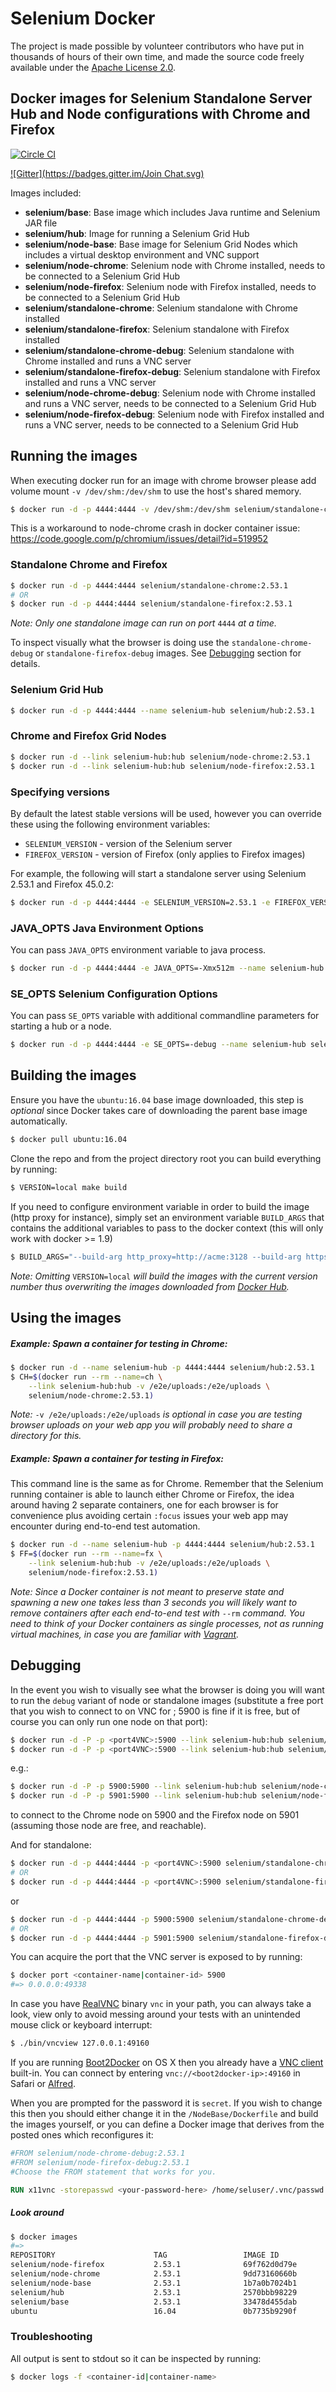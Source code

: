 # Selenium Docker

The project is made possible by volunteer contributors who have put in thousands of hours of their own time, and made the source code freely available under the [Apache License 2.0](https://github.com/SeleniumHQ/docker-selenium/blob/master/LICENSE.md).

## Docker images for Selenium Standalone Server Hub and Node configurations with Chrome and Firefox
[![Circle CI](https://circleci.com/gh/SeleniumHQ/docker-selenium.svg?style=svg)](https://circleci.com/gh/SeleniumHQ/docker-selenium)

[![Gitter](https://badges.gitter.im/Join Chat.svg)](https://gitter.im/SeleniumHQ/docker-selenium?utm_source=badge&utm_medium=badge&utm_campaign=pr-badge&utm_content=badge)

Images included:
- __selenium/base__: Base image which includes Java runtime and Selenium JAR file
- __selenium/hub__: Image for running a Selenium Grid Hub
- __selenium/node-base__: Base image for Selenium Grid Nodes which includes a virtual desktop environment and VNC support
- __selenium/node-chrome__: Selenium node with Chrome installed, needs to be connected to a Selenium Grid Hub
- __selenium/node-firefox__: Selenium node with Firefox installed, needs to be connected to a Selenium Grid Hub
- __selenium/standalone-chrome__: Selenium standalone with Chrome installed
- __selenium/standalone-firefox__: Selenium standalone with Firefox installed
- __selenium/standalone-chrome-debug__: Selenium standalone with Chrome installed and runs a VNC server
- __selenium/standalone-firefox-debug__: Selenium standalone with Firefox installed and runs a VNC server
- __selenium/node-chrome-debug__: Selenium node with Chrome installed and runs a VNC server, needs to be connected to a Selenium Grid Hub
- __selenium/node-firefox-debug__: Selenium node with Firefox installed and runs a VNC server, needs to be connected to a Selenium Grid Hub

## Running the images

When executing docker run for an image with chrome browser please add volume mount `-v /dev/shm:/dev/shm` to use the host's shared memory.

``` bash
$ docker run -d -p 4444:4444 -v /dev/shm:/dev/shm selenium/standalone-chrome:2.53.1
```

This is a workaround to node-chrome crash in docker container issue: https://code.google.com/p/chromium/issues/detail?id=519952


### Standalone Chrome and Firefox

``` bash
$ docker run -d -p 4444:4444 selenium/standalone-chrome:2.53.1
# OR
$ docker run -d -p 4444:4444 selenium/standalone-firefox:2.53.1
```

_Note: Only one standalone image can run on port_ `4444` _at a time._

To inspect visually what the browser is doing use the `standalone-chrome-debug` or `standalone-firefox-debug` images. See [Debugging](#debugging) section for details.

### Selenium Grid Hub

``` bash
$ docker run -d -p 4444:4444 --name selenium-hub selenium/hub:2.53.1
```

### Chrome and Firefox Grid Nodes

``` bash
$ docker run -d --link selenium-hub:hub selenium/node-chrome:2.53.1
$ docker run -d --link selenium-hub:hub selenium/node-firefox:2.53.1
```

### Specifying versions

By default the latest stable versions will be used, however you can override
these using the following environment variables:

- `SELENIUM_VERSION` - version of the Selenium server
- `FIREFOX_VERSION` - version of Firefox (only applies to Firefox images)

For example, the following will start a standalone server using Selenium 2.53.1
and Firefox 45.0.2:

```bash
$ docker run -d -p 4444:4444 -e SELENIUM_VERSION=2.53.1 -e FIREFOX_VERSION=45.0.2 selenium/standalone-firefox:2.53.1
```

### JAVA_OPTS Java Environment Options

You can pass `JAVA_OPTS` environment variable to java process.

``` bash
$ docker run -d -p 4444:4444 -e JAVA_OPTS=-Xmx512m --name selenium-hub selenium/hub:2.53.1
```

### SE_OPTS Selenium Configuration Options

You can pass `SE_OPTS` variable with additional commandline parameters for starting a hub or a node.

``` bash
$ docker run -d -p 4444:4444 -e SE_OPTS=-debug --name selenium-hub selenium/hub:2.53.1
```

## Building the images

Ensure you have the `ubuntu:16.04` base image downloaded, this step is _optional_ since Docker takes care of downloading the parent base image automatically.

``` bash
$ docker pull ubuntu:16.04
```

Clone the repo and from the project directory root you can build everything by running:

``` bash
$ VERSION=local make build
```

If you need to configure environment variable in order to build the image (http proxy for instance), simply set an environment variable `BUILD_ARGS` that contains the additional variables to pass to the docker context (this will only work with docker >= 1.9)

``` bash
$ BUILD_ARGS="--build-arg http_proxy=http://acme:3128 --build-arg https_proxy=http://acme:3128" make build
```

_Note: Omitting_ `VERSION=local` _will build the images with the current version number thus overwriting the images downloaded from [Docker Hub](https://hub.docker.com/r/selenium/)._

## Using the images

##### Example: Spawn a container for testing in Chrome:

``` bash
$ docker run -d --name selenium-hub -p 4444:4444 selenium/hub:2.53.1
$ CH=$(docker run --rm --name=ch \
    --link selenium-hub:hub -v /e2e/uploads:/e2e/uploads \
    selenium/node-chrome:2.53.1)
```

_Note:_ `-v /e2e/uploads:/e2e/uploads` _is optional in case you are testing browser uploads on your web app you will probably need to share a directory for this._

##### Example: Spawn a container for testing in Firefox:

This command line is the same as for Chrome. Remember that the Selenium running container is able to launch either Chrome or Firefox, the idea around having 2 separate containers, one for each browser is for convenience plus avoiding certain `:focus` issues your web app may encounter during end-to-end test automation.

``` bash
$ docker run -d --name selenium-hub -p 4444:4444 selenium/hub:2.53.1
$ FF=$(docker run --rm --name=fx \
    --link selenium-hub:hub -v /e2e/uploads:/e2e/uploads \
    selenium/node-firefox:2.53.1)
```

_Note: Since a Docker container is not meant to preserve state and spawning a new one takes less than 3 seconds you will likely want to remove containers after each end-to-end test with_ `--rm` _command. You need to think of your Docker containers as single processes, not as running virtual machines, in case you are familiar with [Vagrant](https://www.vagrantup.com/)._

## Debugging

In the event you wish to visually see what the browser is doing you will want to run the `debug` variant of node or standalone images (substitute a free port that you wish to connect to on VNC for <port4VNC>; 5900 is fine if it is free, but of course you can only run one node on that port):
``` bash
$ docker run -d -P -p <port4VNC>:5900 --link selenium-hub:hub selenium/node-chrome-debug:2.53.1
$ docker run -d -P -p <port4VNC>:5900 --link selenium-hub:hub selenium/node-firefox-debug:2.53.1
```
e.g.:
``` bash
$ docker run -d -P -p 5900:5900 --link selenium-hub:hub selenium/node-chrome-debug:2.53.1
$ docker run -d -P -p 5901:5900 --link selenium-hub:hub selenium/node-firefox-debug:2.53.1
```

to connect to the Chrome node on 5900 and the Firefox node on 5901 (assuming those node are free, and reachable).

And for standalone:
``` bash
$ docker run -d -p 4444:4444 -p <port4VNC>:5900 selenium/standalone-chrome-debug:2.53.1
# OR
$ docker run -d -p 4444:4444 -p <port4VNC>:5900 selenium/standalone-firefox-debug:2.53.1
```
or
``` bash
$ docker run -d -p 4444:4444 -p 5900:5900 selenium/standalone-chrome-debug:2.53.1
# OR
$ docker run -d -p 4444:4444 -p 5901:5900 selenium/standalone-firefox-debug:2.53.1
```

You can acquire the port that the VNC server is exposed to by running:
``` bash
$ docker port <container-name|container-id> 5900
#=> 0.0.0.0:49338
```

In case you have [RealVNC](https://www.realvnc.com/) binary `vnc` in your path, you can always take a look, view only to avoid messing around your tests with an unintended mouse click or keyboard interrupt:
``` bash
$ ./bin/vncview 127.0.0.1:49160
```

If you are running [Boot2Docker](https://docs.docker.com/installation/mac/) on OS X then you already have a [VNC client](http://www.davidtheexpert.com/post.php?id=5) built-in. You can connect by entering `vnc://<boot2docker-ip>:49160` in Safari or [Alfred](http://www.alfredapp.com/).

When you are prompted for the password it is `secret`. If you wish to change this then you should either change it in the `/NodeBase/Dockerfile` and build the images yourself, or you can define a Docker image that derives from the posted ones which reconfigures it:
``` dockerfile
#FROM selenium/node-chrome-debug:2.53.1
#FROM selenium/node-firefox-debug:2.53.1
#Choose the FROM statement that works for you.

RUN x11vnc -storepasswd <your-password-here> /home/seluser/.vnc/passwd
```

##### Look around

``` bash
$ docker images
#=>
REPOSITORY                      TAG                 IMAGE ID            CREATED             VIRTUAL SIZE
selenium/node-firefox           2.53.1              69f762d0d79e        29 minutes ago      552.1 MB
selenium/node-chrome            2.53.1              9dd73160660b        30 minutes ago      723.6 MB
selenium/node-base              2.53.1              1b7a0b7024b1        32 minutes ago      426.1 MB
selenium/hub                    2.53.1              2570bbb98229        33 minutes ago      394.4 MB
selenium/base                   2.53.1              33478d455dab        33 minutes ago      362.6 MB
ubuntu                          16.04               0b7735b9290f        6 days ago          123.7 MB
```

### Troubleshooting

All output is sent to stdout so it can be inspected by running:
``` bash
$ docker logs -f <container-id|container-name>
```
